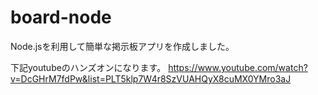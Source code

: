 # board-node

Node.jsを利用して簡単な掲示板アプリを作成しました。

下記youtubeのハンズオンになります。
https://www.youtube.com/watch?v=DcGHrM7fdPw&list=PLT5klp7W4r8SzVUAHQyX8cuMX0YMro3aJ

